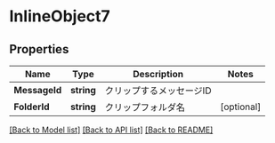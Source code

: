 # InlineObject7

## Properties

Name | Type | Description | Notes
------------ | ------------- | ------------- | -------------
**MessageId** | **string** | クリップするメッセージID | 
**FolderId** | **string** | クリップフォルダ名 | [optional] 

[[Back to Model list]](../README.md#documentation-for-models) [[Back to API list]](../README.md#documentation-for-api-endpoints) [[Back to README]](../README.md)


